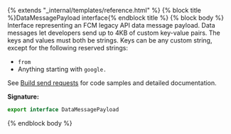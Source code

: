 {% extends "_internal/templates/reference.html" %}
{% block title %}DataMessagePayload interface{% endblock title %}
{% block body %}
Interface representing an FCM legacy API data message payload. Data messages let developers send up to 4KB of custom key-value pairs. The keys and values must both be strings. Keys can be any custom string, except for the following reserved strings:

<ul> <li><code>from</code></li> <li>Anything starting with <code>google.</code></li> </ul>

See [Build send requests](https://firebase.google.com/docs/cloud-messaging/send-message) for code samples and detailed documentation.

<b>Signature:</b>

```typescript
export interface DataMessagePayload 
```
{% endblock body %}
